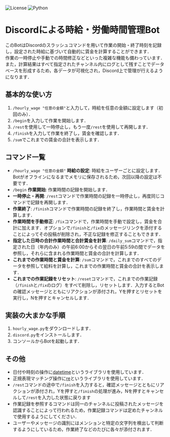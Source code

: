 ![License](https://img.shields.io/badge/license-MIT-green)
![Python](https://img.shields.io/badge/python-3.x-blue)

# Discordによる時給・労働時間管理Bot
このBotはDiscordのスラッシュコマンドを用いて作業の開始・終了時刻を記録し，設定された時給に基づいて自動的に賃金を計算することができます．<br>
作業の一時停止や手動での時間修正などといった複雑な機能も備わっています．<br>
また，計算結果はすべて指定されたチャンネル内にログとして残すことでデータベースを形成するため，各データが可視化され，Discord上で管理が行えるようになります．

## 基本的な使い方
1. `/hourly_wage "任意の金額"`と入力して，時給を任意の金額に設定します（初回のみ）．
2. `/begin`を入力して作業を開始します．
3. `/rest`を使用して一時停止し，もう一度`/rest`を使用して再開します．
4. `/finish`を入力して作業を終了し，賃金を確認します．
5. `/sum`でこれまでの賃金の合計を表示します．

## コマンド一覧
- `/hourly_wage "任意の金額"` **時給の設定**: 時給をユーザーごとに設定します．Botがオフラインになるまでメモリに保存されるため，次回以降の設定は不要です．
- `/begin` **作業開始**: 作業時間の記録を開始します．
- **一時停止・再開**: `/rest`コマンドで作業時間の記録を一時停止し，再度同じコマンドで記録を再開します．
- **作業終了**: `/finish`コマンドで作業時間の記録を終了し，作業時間と賃金を計算します．
- **作業時間を手動修正**: `/fix`コマンドで，作業時間を手動で設定し，賃金を合計に加えます．オプションで`/finish`と`/fix`のメッセージリンクを添付することによってその投稿が削除され，不正な記録を修正することもできます．
- **指定した日時の合計作業時間と合計賃金を計算**: `/daily_sum`コマンドで，指定された日（年内のみ）の午前6:00からその翌日の午前5:59の間でデータを参照し，それらに含まれる作業時間と賃金の合計を計算します．
- **これまでの作業時間と賃金を計算**: `/sum`コマンドで，これまでのすべてのデータを参照して給料を計算し，これまでの作業時間と賃金の合計を表示します．
- **これまでの作業記録をリセット**: `/reset`コマンドで，これまでの作業記録（`/finish`と`/fix`のログ）をすべて削除し，リセットします．入力するとBotの確認メッセージとともにリアクションが添付され，Yを押すとリセットを実行し，Nを押すとキャンセルします．

## 実装の大まかな手順
1. `hourly_wage.py`をダウンロードします．
2. `discord.py`をインストールします．
3. コンソールからBotを起動します．

## その他
- 日付や時刻の操作に[datetime](https://docs.python.org/ja/3/library/datetime.html)というライブラリを使用しています．
- 正規表現マッチング操作に[re](https://docs.python.org/ja/3/library/re.html)というライブラリを使用しています．
- `/rest`コマンドの途中で`/finish`を入力すると，確認メッセージとともにリアクションが添付され，Yを押すと`/finish`の処理が進み，Nを押すとキャンセルして`/rest`を入力した状態に戻ります
- 作業記録を参照するコマンドは同一のチャンネルに投稿されたメッセージを認識することによって行われるため，作業記録コマンドは定めたチャンネルで使用するようにしてください．
- ユーザーやメッセージの識別にはメンションと特定の文字列を検出して判断するようにしているため，作業終了などのたびに各々が添付されます．
